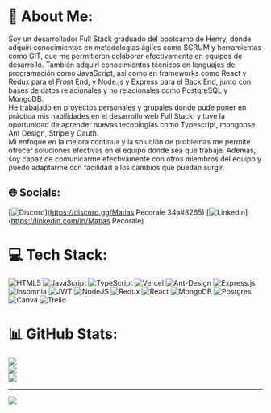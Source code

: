 # 💫 About Me:
Soy un desarrollador Full Stack graduado del bootcamp de Henry, donde adquirí conocimientos en metodologías ágiles como SCRUM y herramientas como GIT, que me permitieron colaborar efectivamente en equipos de desarrollo. También adquirí conocimientos técnicos en lenguajes de programación como JavaScript, así como en frameworks como React y Redux para el Front End, y Node.js y Express para el Back End, junto con bases de datos relacionales y no relacionales como PostgreSQL y MongoDB.<br>    He trabajado en proyectos personales y grupales donde pude poner en práctica mis habilidades en el desarrollo web Full Stack, y tuve la oportunidad de aprender nuevas tecnologías como Typescript, mongoose, Ant Design, Stripe y Oauth.<br>    Mi enfoque en la mejora continua y la solución de problemas me permite ofrecer soluciones efectivas en el equipo donde sea que trabaje. Además, soy capaz de comunicarme efectivamente con otros miembros del equipo y puedo adaptarme con facilidad a los cambios que puedan surgir.


## 🌐 Socials:
[![Discord](https://img.shields.io/badge/Discord-%237289DA.svg?logo=discord&logoColor=white)](https://discord.gg/Matias Pecorale 34a#8265) [![LinkedIn](https://img.shields.io/badge/LinkedIn-%230077B5.svg?logo=linkedin&logoColor=white)](https://linkedin.com/in/Matias Pecorale) 

# 💻 Tech Stack:
![HTML5](https://img.shields.io/badge/html5-%23E34F26.svg?style=for-the-badge&logo=html5&logoColor=white) ![JavaScript](https://img.shields.io/badge/javascript-%23323330.svg?style=for-the-badge&logo=javascript&logoColor=%23F7DF1E) ![TypeScript](https://img.shields.io/badge/typescript-%23007ACC.svg?style=for-the-badge&logo=typescript&logoColor=white) ![Vercel](https://img.shields.io/badge/vercel-%23000000.svg?style=for-the-badge&logo=vercel&logoColor=white) ![Ant-Design](https://img.shields.io/badge/-AntDesign-%230170FE?style=for-the-badge&logo=ant-design&logoColor=white) ![Express.js](https://img.shields.io/badge/express.js-%23404d59.svg?style=for-the-badge&logo=express&logoColor=%2361DAFB) ![Insomnia](https://img.shields.io/badge/Insomnia-black?style=for-the-badge&logo=insomnia&logoColor=5849BE) ![JWT](https://img.shields.io/badge/JWT-black?style=for-the-badge&logo=JSON%20web%20tokens) ![NodeJS](https://img.shields.io/badge/node.js-6DA55F?style=for-the-badge&logo=node.js&logoColor=white) ![Redux](https://img.shields.io/badge/redux-%23593d88.svg?style=for-the-badge&logo=redux&logoColor=white) ![React](https://img.shields.io/badge/react-%2320232a.svg?style=for-the-badge&logo=react&logoColor=%2361DAFB) ![MongoDB](https://img.shields.io/badge/MongoDB-%234ea94b.svg?style=for-the-badge&logo=mongodb&logoColor=white) ![Postgres](https://img.shields.io/badge/postgres-%23316192.svg?style=for-the-badge&logo=postgresql&logoColor=white) ![Canva](https://img.shields.io/badge/Canva-%2300C4CC.svg?style=for-the-badge&logo=Canva&logoColor=white) ![Trello](https://img.shields.io/badge/Trello-%23026AA7.svg?style=for-the-badge&logo=Trello&logoColor=white)
# 📊 GitHub Stats:
![](https://github-readme-stats.vercel.app/api?username=matipeco&theme=dark&hide_border=true&include_all_commits=false&count_private=false)<br/>
![](https://github-readme-streak-stats.herokuapp.com/?user=matipeco&theme=dark&hide_border=true)<br/>
![](https://github-readme-stats.vercel.app/api/top-langs/?username=matipeco&theme=dark&hide_border=true&include_all_commits=false&count_private=false&layout=compact)

---
[![](https://visitcount.itsvg.in/api?id=matipeco&icon=1&color=0)](https://visitcount.itsvg.in)

<!-- Proudly created with GPRM ( https://gprm.itsvg.in ) -->
